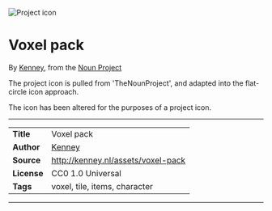 ![Project icon](../../icon/icon.png)
# Voxel pack
By [Kenney](http://kenney.nl/), from the [Noun Project](http://kenney.nl/assets/voxel-pack)

The project icon is pulled from 'TheNounProject', and adapted into the flat-circle icon approach.

The icon has been altered for the purposes of a project icon.

---
|||
|---|---|
|**Title**|Voxel pack|
|**Author**|[Kenney](http://kenney.nl/)|
|**Source**|http://kenney.nl/assets/voxel-pack|
|**License**|CC0 1.0 Universal|
|**Tags**|voxel, tile, items, character|

---